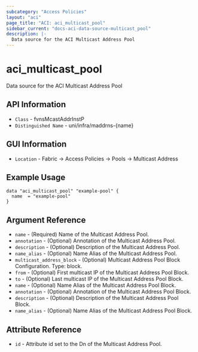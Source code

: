 ```yaml
---
subcategory: "Access Policies"
layout: "aci"
page_title: "ACI: aci_multicast_pool"
sidebar_current: "docs-aci-data-source-multicast_pool"
description: |-
  Data source for the ACI Multicast Address Pool
---
```


# aci_multicast_pool #

Data source for the ACI Multicast Address Pool

## API Information ##

* `Class` - fvnsMcastAddrInstP
* `Distinguished Name` - uni/infra/maddrns-{name}

## GUI Information ##

* `Location` - Fabric -> Access Policies -> Pools -> Multicast Address

## Example Usage ##

```hcl
data "aci_multicast_pool" "example-pool" {
  name  = "example-pool"
}
```

## Argument Reference ##

* `name` - (Required) Name of the Multicast Address Pool.
* `annotation` - (Optional) Annotation of the Multicast Address Pool.
* `description` - (Optional) Description of the Multicast Address Pool.
* `name_alias` - (Optional) Name Alias of the Multicast Address Pool.
* `multicast_address_block` - (Optional) Multicast Address Pool Block Configuration. Type: block.
 * `from` - (Optional) First multicast IP of the Multicast Address Pool Block.
 * `to` - (Optional) Last multicast IP of the Multicast Address Pool Block.
 * `name` - (Optional) Name Alias of the Multicast Address Pool Block. 
 * `annotation` - (Optional) Annotation of the Multicast Address Pool Block.
 * `description` - (Optional) Description of the Multicast Address Pool Block.
 * `name_alias` - (Optional) Name Alias of the Multicast Address Pool Block.

## Attribute Reference ##

* `id` - Attribute id set to the Dn of the Multicast Address Pool.